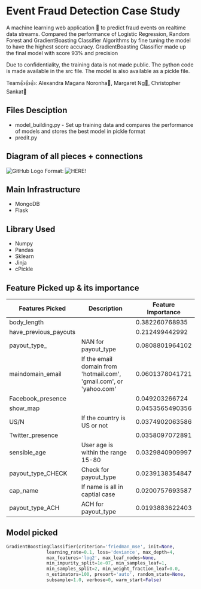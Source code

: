 # Event Fraud Detection Case Study

A machine learning web application :rainbow: to predict fraud events on realtime data streams. Compared the performance of Logistic Regression, Random Forest and GradientBoasting Classifier Algorithms by fine tuning the model to have the highest score accuracy. GradientBoasting Classifier made up the final model with score 93% and precision 

Due to confidentiality, the training data is not made public. The python code is made available in the src file. The model is also available as a pickle file.

Team:+1::+1::+1:: Alexandra Magana Noronha:cake:, Margaret Ng:icecream:, Christopher Sankat:pizza:

## Files Desciption
- model_building.py - Set up training data and compares the performance of models and stores the best model in pickle format
- predit.py

## Diagram of all pieces + connections
![GitHub Logo](/images/logo.png)
Format: ![HERE!](url)

## Main Infrastructure
- MongoDB
- Flask

## Library Used
- Numpy
- Pandas
- Sklearn
- Jinja
- cPickle


## Feature Picked up & its importance

Features Picked | Description |Feature Importance
------------ | ------------- | -------------
body_length|                  |0.382260768935
have_previous_payouts||0.212499442992
payout_type_|NAN for payout_type|0.0808801964102
maindomain_email|If the email domain from 'hotmail.com', 'gmail.com', or 'yahoo.com'|0.0601378041721
Facebook_presence|            |0.049203266724
show_map|                     |0.0453565490356
US/N|If the country is US or not|0.0374902063586
Twitter_presence|             |0.0358097072891
sensible_age|User age is within the range 15-80                 |0.0329840909997
payout_type_CHECK|Check for payout_type             |0.0239138354847
cap_name|If name is all in captial case                     |0.0200757693587
payout_type_ACH|ACH for payout_type              |0.0193883622403


## Model picked
```python
GradientBoostingClassifier(criterion='friedman_mse', init=None,
               learning_rate=0.1, loss='deviance', max_depth=4,
               max_features='log2', max_leaf_nodes=None,
               min_impurity_split=1e-07, min_samples_leaf=1,
               min_samples_split=2, min_weight_fraction_leaf=0.0,
               n_estimators=100, presort='auto', random_state=None,
               subsample=1.0, verbose=0, warm_start=False)
```
